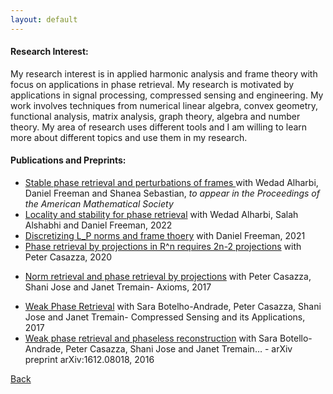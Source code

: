 ```yaml
---
layout: default
---
```


<!-- wp:heading {"level":4} -->
<h4><strong>Research Interest</strong>:</h4>
<!-- /wp:heading -->

<!-- wp:paragraph -->
<p>My research interest is in applied harmonic analysis and frame theory with focus on applications in phase retrieval.  My research is motivated by applications in signal processing, compressed sensing and engineering. My work involves techniques from numerical linear algebra, convex geometry, functional analysis, matrix analysis, graph theory, algebra and number theory.  My area of research uses different tools and I am willing to learn more about different topics and use them in my research.</p>
<!-- /wp:paragraph -->

<!-- wp:heading {"level":4} -->
<h4><strong>Publications and Preprints:</strong></h4>
<!-- /wp:heading -->

<!-- wp:group -->
<div class="wp-block-group"><div class="wp-block-group__inner-container"><!-- wp:list -->
<ul><li>
<a href= https://arxiv.org/abs/2212.13681>Stable phase retrieval and perturbations of frames </a> with Wedad Alharbi, Daniel Freeman and Shanea Sebastian, <em> to appear in the Proceedings of the American Mathematical Society </em></li><li>  
<a href= https://arxiv.org/abs/2210.03886>Locality and stability for phase retrieval</a> with Wedad Alharbi, Salah Alshabhi and Daniel Freeman, 2022</li><li>
<a href= https://www.sciencedirect.com/science/article/pii/S0022247X22008605>Discretizing L_P norms and frame thoery</a>  with Daniel Freeman, 2021 </li><li>
<a href="https://scholar.google.com/scholar?oi=bibs&amp;cluster=5778050208423621265&amp;btnI=1&amp;hl=en">Phase retrieval by projections in R^n requires 2n-2 projections</a> with Peter Casazza, 2020 </li><li>
  
<a href="https://scholar.google.com/scholar?oi=bibs&amp;cluster=5778050208423621265&amp;btnI=1&amp;hl=en">Norm retrieval and phase retrieval by projections</a> with Peter Casazza, Shani Jose and Janet Tremain- Axioms, 2017</li><li><a href="https://scholar.google.com/scholar?oi=bibs&amp;cluster=11835713362796076991&amp;btnI=1&amp;hl=en">Weak Phase Retrieval</a> with Sara Botelho-Andrade,  Peter Casazza, Shani Jose and Janet Tremain- Compressed Sensing and its Applications, 2017</li><li><a href="https://scholar.google.com/scholar?oi=bibs&amp;cluster=6718368187254700280&amp;btnI=1&amp;hl=en">Weak phase retrieval and phaseless reconstruction</a> with Sara Botello-Andrade, Peter Casazza,  Shani Jose and Janet Tremain…&nbsp;- arXiv preprint arXiv:1612.08018, 2016</li></ul>
<!-- /wp:list --></div></div>
<!-- /wp:group -->
[Back](./)
